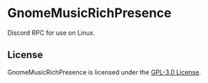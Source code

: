 # GnomeMusicRichPresence
Discord RPC for use on Linux.

## License
GnomeMusicRichPresence is licensed under the [GPL-3.0 License](LICENSE.md).
